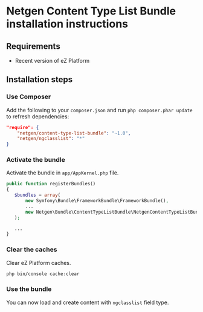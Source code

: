 Netgen Content Type List Bundle installation instructions
=========================================================

Requirements
------------

* Recent version of eZ Platform

Installation steps
------------------

### Use Composer

Add the following to your `composer.json` and run `php composer.phar update` to refresh dependencies:

```json
"require": {
    "netgen/content-type-list-bundle": "~1.0",
    "netgen/ngclasslist": "*"
}
```

### Activate the bundle

Activate the bundle in `app/AppKernel.php` file.

```php
public function registerBundles()
{
   $bundles = array(
       new Symfony\Bundle\FrameworkBundle\FrameworkBundle(),
       ...
       new Netgen\Bundle\ContentTypeListBundle\NetgenContentTypeListBundle()
   );

   ...
}
```

### Clear the caches

Clear eZ Platform caches.

```bash
php bin/console cache:clear
```

### Use the bundle

You can now load and create content with `ngclasslist` field type.
